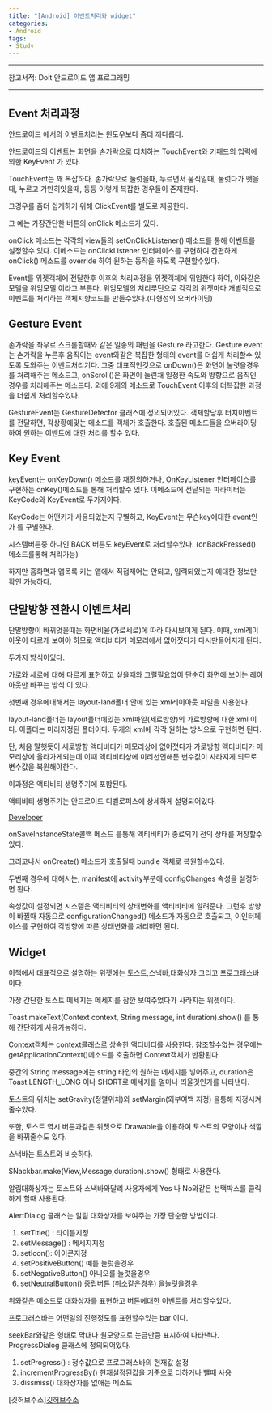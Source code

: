 ```yaml
---
title: "[Android] 이벤트처리와 widget"
categories:
- Android
tags:
- Study
---
```


---

참고서적: Doit 안드로이드 앱 프로그래밍

---

Event 처리과정
---
안드로이드 에서의 이벤트처리는 윈도우보다 좀더 까다롭다. 

안드로이드의 이벤트는 화면을 손가락으로 터치하는 TouchEvent와 키패드의 입력에의한 KeyEvent 가 있다.

TouchEvent는 꽤 복잡하다. 손가락으로 눌럿을때, 누르면서 움직일때, 눌럿다가 뗏을때, 누르고 가만히잇을때, 등등 이렇게 복잡한 경우들이 존재한다.

그경우를 좀더 쉽게하기 위해 ClickEvent를 별도로 제공한다.

그 예는 가장간단한 버튼의 onClick 메소드가 있다. 

onClick 메소드는 각각의 view들의 setOnClickListener() 메소드를 통해 이벤트를 설정할수 있다.
이메소드는 onClickListener 인터페이스를 구현하여 간편하게 onClick() 메소드를 override 하여 원하는 동작을 하도록 구현할수있다.

Event를 위젯객체에 전달한후 이후의 처리과정을 위젯객체에 위임한다 하여,  이와같은 모델을 위임모델 이라고 부른다.
위임모델의 처리루틴으로 각각의 위젯마다 개별적으로 이벤트를 처리하는 객체지향코드를 만들수있다.(다형성의 오버라이딩)


Gesture Event
---
손가락을 좌우로 스크롤할때와 같은 일종의 패턴을 Gesture 라고한다.
Gesture event는 손가락을 누른후 움직이는 event와같은 복잡한 형태의 event를 더쉽게 처리할수 있도록 도와주는 이벤트처리기다.
그중 대표적인것으로 onDown()은 화면이 눌렷을경우를 처리해주는 메소드고, onScroll()은 화면이 눌린채 일정한 속도와 방향으로 움직인 경우를 처리해주는 메소드다. 외에 9개의 메소드로 TouchEvent 이후의 더복잡한 과정을 더쉽게 처리할수있다.

GestureEvent는 GestureDetector 클래스에 정의되어있다. 객체할당후 터치이벤트를 전달하면, 각상황에맞는 메소드를 객체가 호출한다. 호출된 메소드들을 오버라이딩 하여 원하는 이벤트에 대한 처리를 할수 있다.



Key Event
---

keyEvent는 onKeyDown() 메소드를 재정의하거나, OnKeyListener 인터페이스를 구현하는 onKey()메소드를 통해 처리할수 있다. 
이메소드에 전달되는 파라미터는 KeyCode와 KeyEvent로 두가지이다.

KeyCode는 어떤키가 사용되었는지 구별하고, KeyEvent는 무슨key에대한 event인가 를 구별한다.

시스템버튼중 하나인 BACK 버튼도 keyEvent로 처리할수있다. (onBackPressed() 메소드를통해 처리가능)

하지만 홈화면과 앱목록 키는 앱에서 직접제어는 안되고, 입력되었는지 에대한 정보만 확인 가능하다.



단말방향 전환시 이벤트처리
---

단말방향이 바뀌엇을때는 화면비율(가로세로)에 따라 다시보이게 된다. 이때, xml레이아웃이 다르게 보여야 하므로 액티비티가 메모리에서 없어졋다가 다시만들어지게 된다.

두가지 방식이있다.

가로와 세로에 대해 다르게 표현하고 싶을때와 그럴필요없이 단순히 화면에 보이는 레이아웃만 바꾸는 방식 이 있다.

첫번째 경우에대해서는 layout-land폴더 안에 있는 xml레이아웃 파일을 사용한다.

layout-land폴더는 layout폴더에있는 xml파일(세로방향)의 가로방향에 대한 xml 이다. 이폴더는 미리지정된 폴더이다.
두개의 xml에 각각 원하는 방식으로 구현하면 된다.

단, 처음 말햇듯이 세로방향 액티비티가 메모리상에 없어졋다가 가로방향 액티비티가 메모리상에 올라가게되는데
이때 액티비티상에 미리선언해둔 변수값이 사라지게 되므로 변수값을 복원해야한다.

이과정은 액티비티 생명주기에 포함된다.

액티비티 생명주기는 안드로이드 디벨로퍼스에 상세하게 설명되어있다.

[Developer](https://developer.android.com/guide/components/activities/activity-lifecycle?hl=ko "go developer")

onSaveInstanceState콜백 메소드 를통해 액티비티가 종료되기 전의 상태를 저장할수있다.

그리고나서 onCreate() 메소드가 호출될때 bundle 객체로 복원할수있다.

두번째 경우에 대해서는, manifest에 activity부분에 configChanges 속성을 설정하면 된다.

속성값이 설정되면 시스템은 액티비티의 상태변화를 액티비티에 알려준다. 그런후 방향이 바뀔때 자동으로 configurationChanged() 메소드가 자동으로 호출되고,  이인터페이스를 구현하여 각방향에 따른 상태변화를 처리하면 된다.


Widget
---

이책에서 대표적으로 설명하는 위젯에는 토스트,스낵바,대화상자 그리고 프로그래스바 이다.

가장 간단한 토스트 메세지는 메세지를 잠깐 보여주었다가 사라지는 위젯이다.

Toast.makeText(Context context, String message, int duration).show() 를 통해 간단하게 사용가능하다.

Context객체는 context클래스르 상속한 액티비티를 사용한다. 참조할수없는 경우에는 getApplicationContext()메소드를 호출하면 Context객체가 반환된다.

중간의 String message에는 string 타입의 원하는 메세지를 넣어주고, duration은 Toast.LENGTH_LONG 이나 SHORT로 메세지를 얼마나 띄울것인가를 나타낸다.

토스트의 위치는 setGravity(정렬위치)와 setMargin(외부여백 지정) 을통해 지정시켜줄수있다.

또한, 토스트 역시 버튼과같은 위젯으로 Drawable을 이용하여 토스트의 모양이나 색깔을 바꿔줄수도 있다.


스낵바는 토스트와 비슷하다.

SNackbar.make(View,Message,duration).show() 형태로 사용한다.


알림대화상자는 토스트와 스낵바와달리 사용자에게 Yes 나 No와같은 선택박스를 클릭하게 할때 사용된다.

AlertDialog 클래스는 알림 대화상자를 보여주는 가장 단순한 방법이다.

1. setTitle() : 타이틀지정
2. setMessage() : 메세지지정
3. setIcon(): 아이콘지정
4. setPositiveButton() 예를 눌럿을경우
5. setNegativeButton() 아니오를 눌럿을경우
6. setNeutralButton() 중립버튼 (취소같은경우) 을눌럿을경우

위와같은 메소드로 대화상자를 표현하고 버튼에대한 이벤트를 처리할수있다.


프로그래스바는 어떤일의 진행정도를 표현할수있는 bar 이다.

seekBar와같은 형태로 막대나 원모양으로 눈금만큼 표시하여 나타낸다. ProgressDialog 클래스에 정의되어있다.

1. setProgress() : 정수값으로 프로그래스바의 현재값 설정
2. incrementProgressBy() 현재설정된값을 기준으로 더하거나 뺄때 사용
3. dissmiss() 대화상자를 없애는 메소드



[깃허브주소][깃허브주소](https://github.com/jowunnal/studyAndroid "github link")
